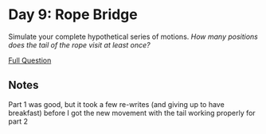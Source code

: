 # Day 9: Rope Bridge

Simulate your complete hypothetical series of motions. <em>How many positions does the tail of the rope visit at least once?</em>

[Full Question](https://adventofcode.com/2022/day/9)

## Notes

Part 1 was good, but it took a few re-writes (and giving up to have breakfast) before I got the new movement with the tail working properly for part 2